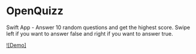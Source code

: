 # OpenQuizz
Swift App - Answer 10 random questions and get the highest score. Swipe left if you want to answer false and right if you want to answer true.


[![Demo]](https://youtu.be/JrmwcXLQFhI)
